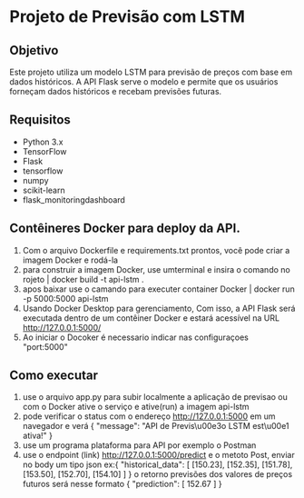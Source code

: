 # Projeto de Previsão com LSTM

## Objetivo
Este projeto utiliza um modelo LSTM para previsão de preços com base em dados históricos. 
A API Flask serve o modelo e permite que os usuários forneçam dados históricos e recebam previsões futuras.

## Requisitos
- Python 3.x
- TensorFlow
- Flask
- tensorflow
- numpy
- scikit-learn
- flask_monitoringdashboard


## Contêineres Docker para deploy da API.
1. Com o arquivo Dockerfile e requirements.txt prontos, você pode criar a imagem Docker e rodá-la
2. para construir a imagem Docker, use umterminal e insira o comando no rojeto | docker build -t api-lstm .
3. apos baixar use o camando para executer container Docker | docker run -p 5000:5000 api-lstm
4. Usando Docker Desktop para gerenciamento, Com isso, a API Flask será executada dentro de um contêiner Docker e estará acessível na URL http://127.0.0.1:5000/
5. Ao iniciar o Docoker é necessario indicar nas configuraçoes "port:5000"


## Como executar
1. use o arquivo app.py para subir localmente a aplicação de previsao ou com o Docker ative o serviço e ative(run) a imagem api-lstm 
2. pode verificar o status com o endereço http://127.0.0.1:5000 em um navegador e verá {
  "message": "API de Previs\u00e3o LSTM est\u00e1 ativa!"
}
3. use um programa plataforma para API por exemplo o Postman
4. use o endpoint (link) http://127.0.0.1:5000/predict e o metoto Post, enviar no body um tipo json ex:{
    "historical_data": [
        [150.23], 
        [152.35], 
        [151.78], 
        [153.50], 
        [152.70], 
        [154.10]
    ]
}
  o retorno previsões dos valores de preços futuros será nesse formato {
    "prediction": [
        152.67
    ]
}
